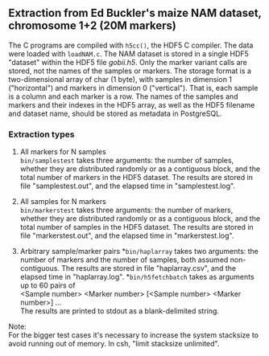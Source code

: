 ## Extraction from Ed Buckler's maize NAM dataset, chromosome 1+2 (20M markers)

The C programs are compiled with `h5cc()`, the HDF5 C compiler.  The
data were loaded with `loadNAM.c`. The NAM dataset is stored in a single
HDF5 "dataset" within the HDF5 file _gobii.h5_.  Only the marker variant
calls are stored, not the names of the samples or markers.  The storage
format is a two-dimensional array of char (1 byte), with samples in
dimension 1 ("horizontal") and markers in dimension 0 ("vertical").
That is, each sample is a column and each marker is a row.  The names of
the samples and markers and their indexes in the HDF5 array, as well as
the HDF5 filename and dataset name, should be stored as metadata in
PostgreSQL.

### Extraction types

1. All markers for N samples  
`bin/samplestest` takes three arguments: the number of samples, whether they
are distributed randomly or as a contiguous block, and the total number
of markers in the HDF5 dataset.  The results are stored in file
"samplestest.out", and the elapsed time in "samplestest.log".

2. All samples for N markers  
`bin/markerstest` takes three arguments: the number of markers, whether they
are distributed randomly or as a contiguous block, and the total number
of samples in the HDF5 dataset.  The results are stored in file
"markerstest.out", and the elapsed time in "markerstest.log".

3. Arbitrary sample/marker pairs
  *`bin/haplarray` takes two arguments: the number of markers and the number
of samples, both assumed non-contiguous.  The results are stored in file
"haplarray.csv", and the elapsed time in "haplarray.log".
  *`bin/h5fetchbatch` takes as arguments up to 60 pairs of  
\<Sample number\> \<Marker number\> [\<Sample number\> \<Marker number\>] ...  
The results are printed to stdout as a blank-delimited string.

Note:  
For the bigger test cases it's necessary to increase the system stacksize
to avoid running out of memory.  In csh, "limit stacksize unlimited".
